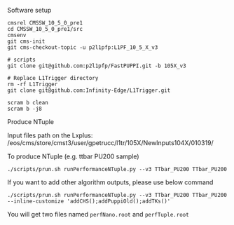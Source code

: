Software setup
```
cmsrel CMSSW_10_5_0_pre1
cd CMSSW_10_5_0_pre1/src
cmsenv
git cms-init
git cms-checkout-topic -u p2l1pfp:L1PF_10_5_X_v3

# scripts
git clone git@github.com:p2l1pfp/FastPUPPI.git -b 105X_v3

# Replace L1Trigger directory
rm -rf L1Trigger
git clone git@github.com:Infinity-Edge/L1Trigger.git

scram b clean
scram b -j8
```

Produce NTuple

Input files path on the Lxplus: /eos/cms/store/cmst3/user/gpetrucc/l1tr/105X/NewInputs104X/010319/

To produce NTuple (e.g. ttbar PU200 sample)
```
./scripts/prun.sh runPerformanceNTuple.py --v3 TTbar_PU200 TTbar_PU200
```

If you want to add other algorithm outputs, please use below command
```
./scripts/prun.sh runPerformanceNTuple.py --v3 TTbar_PU200 TTbar_PU200 --inline-customize 'addCHS();addPuppiOld();addTKs()'
```

You will get two files named `perfNano.root` and `perfTuple.root`
